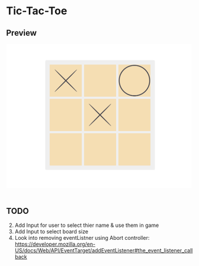 # Tic-Tac-Toe

## Preview

<img src="github-assets/board.PNG" width="500"/> &#160;

## TODO
2. Add Input for user to select thier name & use them in game
3. Add Input to select board size
4. Look into removing eventListner using Abort controller: https://developer.mozilla.org/en-US/docs/Web/API/EventTarget/addEventListener#the_event_listener_callback
